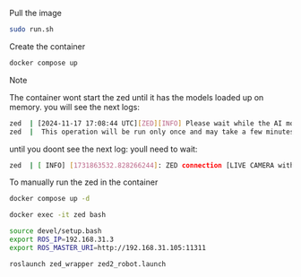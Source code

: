 Pull the image
```bash
sudo run.sh
```
Create the container
```bash
docker compose up
```

> [!NOTE]
> The container wont start the zed until it has the models loaded up on memory. you will see  the next logs:
> ```bash
> zed  | [2024-11-17 17:08:44 UTC][ZED][INFO] Please wait while the AI model is being optimized for your graphics card
> zed  |  This operation will be run only once and may take a few minutes
> ```
> until you doont see the next log: youll need to wait:
> ```bash
> zed  | [ INFO] [1731863532.828266244]: ZED connection [LIVE CAMERA with ID 0]: SUCCESS
> ```

To manually run the zed in the container
```bash
docker compose up -d
```

```bash
docker exec -it zed bash
```

```bash
source devel/setup.bash
export ROS_IP=192.168.31.3
export ROS_MASTER_URI=http://192.168.31.105:11311
```

```bash
roslaunch zed_wrapper zed2_robot.launch
```